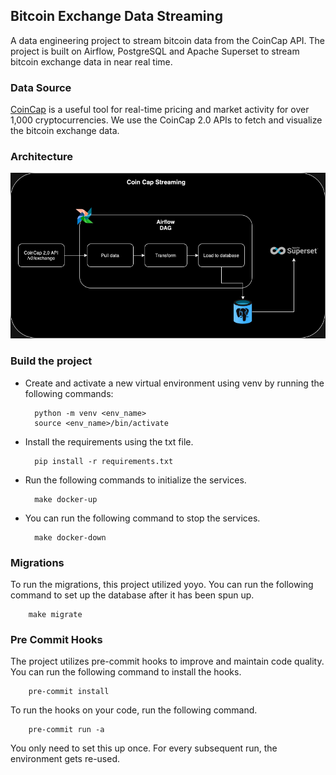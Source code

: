 ## Bitcoin Exchange Data Streaming

A data engineering project to stream bitcoin data from the CoinCap API. The project is built on Airflow, PostgreSQL and Apache Superset to stream bitcoin exchange data in near real time.

### Data Source
[CoinCap](https://docs.coincap.io) is a useful tool for real-time pricing and market activity for over 1,000 cryptocurrencies. We use the CoinCap 2.0 APIs to fetch and visualize the bitcoin exchange data.

### Architecture
![Alt text](assets/CoinCapStreaming.drawio.png "CoinCap streaming")
### Build the project
- Create and activate a new virtual environment using venv by running the following commands:

        python -m venv <env_name>
        source <env_name>/bin/activate

- Install the requirements using the txt file.

        pip install -r requirements.txt
- Run the following commands to initialize the services.

        make docker-up
- You can run the following command to stop the services.

        make docker-down

### Migrations
To run the migrations, this project utilized yoyo. You can run the following command to set up the database after it has been spun up.

        make migrate

### Pre Commit Hooks
The project utilizes pre-commit hooks to improve and maintain code quality. You can run the following command to install the hooks.

        pre-commit install

To run the hooks on your code, run the following command.

        pre-commit run -a

You only need to set this up once. For every subsequent run, the environment gets re-used.

